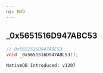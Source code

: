 ```yaml
---
ns: HUD
---
```

## _0x5651516D947ABC53

```c
// 0x5651516D947ABC53
void _0x5651516D947ABC53();
```

```
NativeDB Introduced: v1207
```

